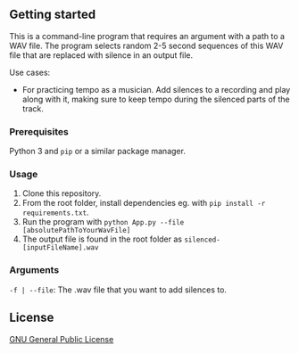 ## Getting started
This is a command-line program that requires an argument with a path to a WAV file. 
The program selects random 2-5 second sequences of this WAV file that are replaced with silence in an output file.

Use cases:
- For practicing tempo as a musician. Add silences to a recording and play along with it, making sure to keep tempo during the silenced parts of the track.

### Prerequisites
Python 3 and `pip` or a similar package manager.

### Usage
1. Clone this repository.
2. From the root folder, install dependencies eg. with `pip install -r requirements.txt`.
3. Run the program with `python App.py --file [absolutePathToYourWavFile]`
4. The output file is found in the root folder as `silenced-[inputFileName].wav`

### Arguments
`-f | --file`: The .wav file that you want to add silences to.

## License
[GNU General Public License](https://www.gnu.org/licenses/gpl-3.0.txt)
